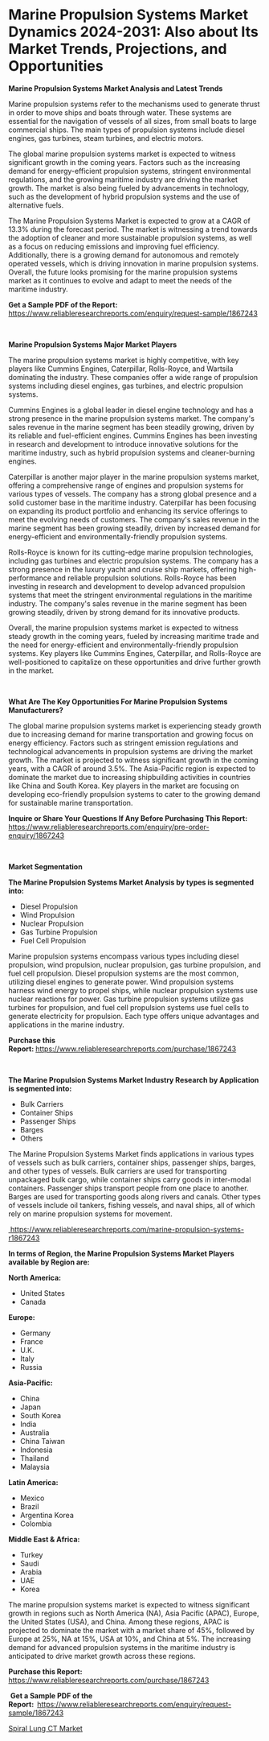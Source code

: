 <p><h1>Marine Propulsion Systems Market Dynamics 2024-2031: Also about Its Market Trends, Projections, and Opportunities</h1></p><p><strong>Marine Propulsion Systems Market Analysis and Latest Trends</strong></p>
<p><p>Marine propulsion systems refer to the mechanisms used to generate thrust in order to move ships and boats through water. These systems are essential for the navigation of vessels of all sizes, from small boats to large commercial ships. The main types of propulsion systems include diesel engines, gas turbines, steam turbines, and electric motors.</p><p>The global marine propulsion systems market is expected to witness significant growth in the coming years. Factors such as the increasing demand for energy-efficient propulsion systems, stringent environmental regulations, and the growing maritime industry are driving the market growth. The market is also being fueled by advancements in technology, such as the development of hybrid propulsion systems and the use of alternative fuels.</p><p>The Marine Propulsion Systems Market is expected to grow at a CAGR of 13.3% during the forecast period. The market is witnessing a trend towards the adoption of cleaner and more sustainable propulsion systems, as well as a focus on reducing emissions and improving fuel efficiency. Additionally, there is a growing demand for autonomous and remotely operated vessels, which is driving innovation in marine propulsion systems. Overall, the future looks promising for the marine propulsion systems market as it continues to evolve and adapt to meet the needs of the maritime industry.</p></p>
<p><strong>Get a Sample PDF of the Report:&nbsp;</strong> <a href="https://www.reliableresearchreports.com/enquiry/request-sample/1867243">https://www.reliableresearchreports.com/enquiry/request-sample/1867243</a></p>
<p>&nbsp;</p>
<p><strong>Marine Propulsion Systems Major Market Players</strong></p>
<p><p>The marine propulsion systems market is highly competitive, with key players like Cummins Engines, Caterpillar, Rolls-Royce, and Wartsila dominating the industry. These companies offer a wide range of propulsion systems including diesel engines, gas turbines, and electric propulsion systems.</p><p>Cummins Engines is a global leader in diesel engine technology and has a strong presence in the marine propulsion systems market. The company's sales revenue in the marine segment has been steadily growing, driven by its reliable and fuel-efficient engines. Cummins Engines has been investing in research and development to introduce innovative solutions for the maritime industry, such as hybrid propulsion systems and cleaner-burning engines.</p><p>Caterpillar is another major player in the marine propulsion systems market, offering a comprehensive range of engines and propulsion systems for various types of vessels. The company has a strong global presence and a solid customer base in the maritime industry. Caterpillar has been focusing on expanding its product portfolio and enhancing its service offerings to meet the evolving needs of customers. The company's sales revenue in the marine segment has been growing steadily, driven by increased demand for energy-efficient and environmentally-friendly propulsion systems.</p><p>Rolls-Royce is known for its cutting-edge marine propulsion technologies, including gas turbines and electric propulsion systems. The company has a strong presence in the luxury yacht and cruise ship markets, offering high-performance and reliable propulsion solutions. Rolls-Royce has been investing in research and development to develop advanced propulsion systems that meet the stringent environmental regulations in the maritime industry. The company's sales revenue in the marine segment has been growing steadily, driven by strong demand for its innovative products.</p><p>Overall, the marine propulsion systems market is expected to witness steady growth in the coming years, fueled by increasing maritime trade and the need for energy-efficient and environmentally-friendly propulsion systems. Key players like Cummins Engines, Caterpillar, and Rolls-Royce are well-positioned to capitalize on these opportunities and drive further growth in the market.</p></p>
<p>&nbsp;</p>
<p><strong>What Are The Key Opportunities For Marine Propulsion Systems Manufacturers?</strong></p>
<p><p>The global marine propulsion systems market is experiencing steady growth due to increasing demand for marine transportation and growing focus on energy efficiency. Factors such as stringent emission regulations and technological advancements in propulsion systems are driving the market growth. The market is projected to witness significant growth in the coming years, with a CAGR of around 3.5%. The Asia-Pacific region is expected to dominate the market due to increasing shipbuilding activities in countries like China and South Korea. Key players in the market are focusing on developing eco-friendly propulsion systems to cater to the growing demand for sustainable marine transportation.</p></p>
<p><strong>Inquire or Share Your Questions If Any Before Purchasing This Report:</strong> <a href="https://www.reliableresearchreports.com/enquiry/pre-order-enquiry/1867243">https://www.reliableresearchreports.com/enquiry/pre-order-enquiry/1867243</a></p>
<p>&nbsp;</p>
<p><strong>Market Segmentation</strong></p>
<p><strong>The Marine Propulsion Systems Market Analysis by types is segmented into:</strong></p>
<p><ul><li>Diesel Propulsion</li><li>Wind Propulsion</li><li>Nuclear Propulsion</li><li>Gas Turbine Propulsion</li><li>Fuel Cell Propulsion</li></ul></p>
<p><p>Marine propulsion systems encompass various types including diesel propulsion, wind propulsion, nuclear propulsion, gas turbine propulsion, and fuel cell propulsion. Diesel propulsion systems are the most common, utilizing diesel engines to generate power. Wind propulsion systems harness wind energy to propel ships, while nuclear propulsion systems use nuclear reactions for power. Gas turbine propulsion systems utilize gas turbines for propulsion, and fuel cell propulsion systems use fuel cells to generate electricity for propulsion. Each type offers unique advantages and applications in the marine industry.</p></p>
<p><strong>Purchase this Report:&nbsp;</strong><a href="https://www.reliableresearchreports.com/purchase/1867243">https://www.reliableresearchreports.com/purchase/1867243</a></p>
<p>&nbsp;</p>
<p><strong>The Marine Propulsion Systems Market Industry Research by Application is segmented into:</strong></p>
<p><ul><li>Bulk Carriers</li><li>Container Ships</li><li>Passenger Ships</li><li>Barges</li><li>Others</li></ul></p>
<p><p>The Marine Propulsion Systems Market finds applications in various types of vessels such as bulk carriers, container ships, passenger ships, barges, and other types of vessels. Bulk carriers are used for transporting unpackaged bulk cargo, while container ships carry goods in inter-modal containers. Passenger ships transport people from one place to another. Barges are used for transporting goods along rivers and canals. Other types of vessels include oil tankers, fishing vessels, and naval ships, all of which rely on marine propulsion systems for movement.</p></p>
<p><a href="https://www.reliableresearchreports.com/marine-propulsion-systems-r1867243">&nbsp;https://www.reliableresearchreports.com/marine-propulsion-systems-r1867243</a></p>
<p><strong>In terms of Region, the Marine Propulsion Systems Market Players available by Region are:</strong></p>
<p>
    <p> <strong> North America: </strong>
        <ul>
            <li>United States</li>
            <li>Canada</li>
        </ul>
        </p> 
    <p> <strong> Europe: </strong>
        <ul>
            <li>Germany</li>
            <li>France</li>
            <li>U.K.</li>
            <li>Italy</li>
            <li>Russia</li>
        </ul>
        </p> 
    <p> <strong> Asia-Pacific: </strong>
        <ul>
            <li>China</li>
            <li>Japan</li>
            <li>South Korea</li>
            <li>India</li>
            <li>Australia</li>
            <li>China Taiwan</li>
            <li>Indonesia</li>
            <li>Thailand</li>
            <li>Malaysia</li>
        </ul>
        </p> 
    <p> <strong> Latin America: </strong>
        <ul>
            <li>Mexico</li>
            <li>Brazil</li>
            <li>Argentina Korea</li>
            <li>Colombia</li>
        </ul>
        </p> 
    <p> <strong> Middle East & Africa: </strong>
        <ul>
            <li>Turkey</li>
            <li>Saudi</li>
            <li>Arabia</li>
            <li>UAE</li>
            <li>Korea</li>
        </ul>
    </p>
    </p>
<p><p>The marine propulsion systems market is expected to witness significant growth in regions such as North America (NA), Asia Pacific (APAC), Europe, the United States (USA), and China. Among these regions, APAC is projected to dominate the market with a market share of 45%, followed by Europe at 25%, NA at 15%, USA at 10%, and China at 5%. The increasing demand for advanced propulsion systems in the maritime industry is anticipated to drive market growth across these regions.</p></p>
<p><strong>Purchase this Report: </strong><a href="https://www.reliableresearchreports.com/purchase/1867243">https://www.reliableresearchreports.com/purchase/1867243</a></p>
<p>&nbsp;<strong>Get a Sample PDF of the Report:&nbsp;&nbsp;</strong><a href="https://www.reliableresearchreports.com/enquiry/request-sample/1867243">https://www.reliableresearchreports.com/enquiry/request-sample/1867243</a></p>
<p><strong></strong></p>
<p><p><a href="https://cautious-neon-760.notion.site/Spiral-Lung-CT-Market-Trends-and-Market-Analysis-forecasted-for-period-2024-2031-d4c7aca9c0d4462d87b2acfd051d1cdb">Spiral Lung CT Market</a></p></p>